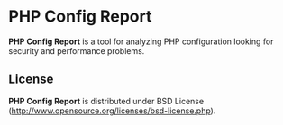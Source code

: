 PHP Config Report
==================

**PHP Config Report** is a tool for analyzing PHP configuration looking for
security and performance problems.

License
-------

**PHP Config Report** is distributed under BSD License
(http://www.opensource.org/licenses/bsd-license.php).